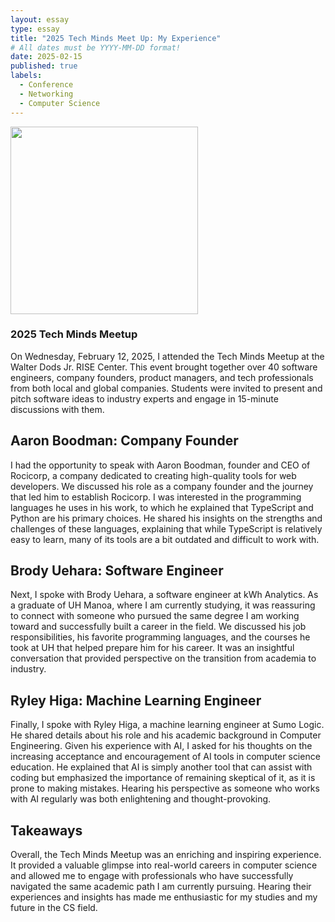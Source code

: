 ```yaml
---
layout: essay
type: essay
title: "2025 Tech Minds Meet Up: My Experience"
# All dates must be YYYY-MM-DD format!
date: 2025-02-15
published: true
labels:
  - Conference
  - Networking
  - Computer Science
---
```


<img width="300px" 
     class="rounded float-start pe-4" 
     src="../img/techmindsmeetup.HEIC" >

### 2025 Tech Minds Meetup
On Wednesday, February 12, 2025, I attended the Tech Minds Meetup at the Walter Dods Jr. RISE Center. This event brought together over 40 software engineers, company founders, product managers, and tech professionals from both local and global companies. Students were invited to present and pitch software ideas to industry experts and engage in 15-minute discussions with them.

## Aaron Boodman: Company Founder
I had the opportunity to speak with Aaron Boodman, founder and CEO of Rocicorp, a company dedicated to creating high-quality tools for web developers. We discussed his role as a company founder and the journey that led him to establish Rocicorp. I was interested in the programming languages he uses in his work, to which he explained that TypeScript and Python are his primary choices. He shared his insights on the strengths and challenges of these languages, explaining that while TypeScript is relatively easy to learn, many of its tools are a bit outdated and difficult to work with.

## Brody Uehara: Software Engineer
Next, I spoke with Brody Uehara, a software engineer at kWh Analytics. As a graduate of UH Manoa, where I am currently studying, it was reassuring to connect with someone who pursued the same degree I am working toward and successfully built a career in the field. We discussed his job responsibilities, his favorite programming languages, and the courses he took at UH that helped prepare him for his career. It was an insightful conversation that provided perspective on the transition from academia to industry.

## Ryley Higa: Machine Learning Engineer
Finally, I spoke with Ryley Higa, a machine learning engineer at Sumo Logic. He shared details about his role and his academic background in Computer Engineering. Given his experience with AI, I asked for his thoughts on the increasing acceptance and encouragement of AI tools in computer science education. He explained that AI is simply another tool that can assist with coding but emphasized the importance of remaining skeptical of it, as it is prone to making mistakes. Hearing his perspective as someone who works with AI regularly was both enlightening and thought-provoking.

## Takeaways
Overall, the Tech Minds Meetup was an enriching and inspiring experience. It provided a valuable glimpse into real-world careers in computer science and allowed me to engage with professionals who have successfully navigated the same academic path I am currently pursuing. Hearing their experiences and insights has made me enthusiastic for my studies and my future in the CS field.
